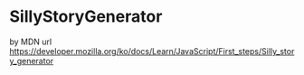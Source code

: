 # SillyStoryGenerator

by MDN
url https://developer.mozilla.org/ko/docs/Learn/JavaScript/First_steps/Silly_story_generator

